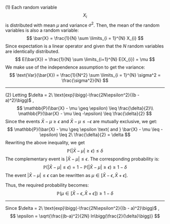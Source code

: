 (1) Each random variable $$X_i$$  is distributed with mean $\mu$ and variance $\sigma^{2}$. Then, the mean of the random variables is also a random variable:
$$
\bar{X} = \frac{1}{N} \sum \limits_{i = 1}^{N} X_{i}
$$
Since expectation is a linear operator and given that the $N$ random variables are identically distributed.
$$
E(\bar{X}) = \frac{1}{N} \sum \limits_{i=1}^{N} E(X_{i}) = \mu
$$
We make use of the independence assumption to get the variance:
$$
\text{Var}(\bar{X}) = \frac{1}{N^2} \sum \limits_{i = 1}^{N} \sigma^2 = \frac{\sigma^2}{N}
$$

---

(2) Letting $\delta = 2\ \text{exp}\bigg(-\frac{2N\epsilon^2}{(b - a)^2}\bigg)$ ,
$$
\mathbb{P}(\bar{X} - \mu \geq \epsilon) \leq \frac{\delta}{2}\\
\mathbb{P}(\bar{X} - \mu \leq -\epsilon) \leq \frac{\delta}{2}
$$
Since the events $\bar{X} - \mu \geq \epsilon$ and $\bar{X} - \mu \leq -\epsilon$ are mutually exclusive, we get:
$$
\mathbb{P}(\bar{X} - \mu \geq \epsilon \text{ and } \bar{X} - \mu \leq -\epsilon) \leq 2\ \frac{\delta}{2} = \delta
$$
Rewriting the above inequality, we get
$$
\mathbb{P}(|\bar{X} - \mu| \geq \epsilon) \leq \delta
$$
The complementary event is $|\bar{X} - \mu| \leq \epsilon$. The corresponding probability is:
$$
\mathbb{P}(|\bar{X} - \mu| \leq \epsilon) = 1 - \mathbb{P}(|\bar{X} - \mu| \geq \epsilon) \geq 1 - \delta
$$
The event $|\bar{X} - \mu| \leq \epsilon$ can be rewritten as $\mu \in [\bar{X} - \epsilon, \bar{X} + \epsilon]$.

Thus, the required probability becomes:
$$
\mathbb{P}(\mu \in [\bar{X} - \epsilon, \bar{X} + \epsilon])  \geq 1 - \delta
$$

---

Since $\delta = 2\ \text{exp}\bigg(-\frac{2N\epsilon^2}{(b - a)^2}\bigg)$ , 
$$
\epsilon = \sqrt{\frac{(b-a)^2}{2N} ln\bigg(\frac{2}{\delta}\bigg)}
$$


